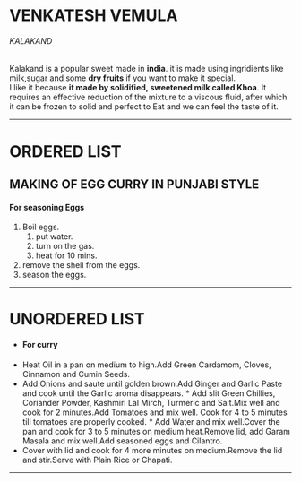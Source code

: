# VENKATESH VEMULA
###### KALAKAND

Kalakand is a popular sweet made in **india**. it is made using ingridients like milk,sugar and some **dry fruits** if you want to make it special.<br>
 I like it because **it made by solidified, sweetened milk called Khoa**. It requires an effective reduction of the mixture to a viscous fluid, after which it can be frozen to solid and perfect to Eat and we can feel the taste of it.

---
# ORDERED LIST

## MAKING OF EGG CURRY IN PUNJABI STYLE

 #### For seasoning Eggs
1. Boil eggs.
   1. put water.
   2. turn on the gas.
   3. heat for 10 mins.
2. remove the shell from the eggs.
3. season the eggs.  

---
# UNORDERED LIST
* #### For curry
* Heat Oil in a pan on medium to high.Add Green Cardamom, Cloves, Cinnamon and Cumin Seeds.
* Add Onions and saute until golden brown.Add Ginger and Garlic Paste and cook until the Garlic aroma disappears.
       * Add slit Green Chillies, Coriander Powder, Kashmiri Lal Mirch, Turmeric and Salt.Mix well and cook for 2 minutes.Add Tomatoes and mix well. Cook for 4 to 5 minutes till tomatoes are properly cooked.
       * Add Water and mix well.Cover the pan and cook for 3 to 5 minutes on medium heat.Remove lid, add Garam Masala and mix well.Add seasoned eggs and Cilantro. 
* Cover with lid and cook for 4 more minutes on medium.Remove the lid and stir.Serve with Plain Rice or Chapati.
 
---